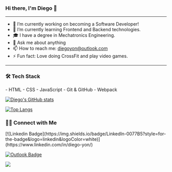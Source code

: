 ### Hi there, I'm Diego 👋
<hr>

- 🔭 I’m currently working on becoming a Software Developer!
- 🌱 I’m currently learning Frontend and Backend technologies.
- 🎓 I have a degree in Mechatronics Engineering.
- 💬 Ask me about anything
- 📫 How to reach me: diegoyon@outlook.com
- ⚡ Fun fact: Love doing CrossFit and play video games.
<hr>
<h3>🛠 Tech Stack</h3>
- HTML
- CSS
- JavaScript
- Git & GitHub
- Webpack


[![Diego's GitHub stats](https://github-readme-stats.vercel.app/api?username=diegoyon&show_icons=true)](https://github.com/anuraghazra/github-readme-stats)

[![Top Langs](https://github-readme-stats.vercel.app/api/top-langs/?username=diegoyon&layout=compact)](https://github.com/anuraghazra/github-readme-stats)

<h3> 🤝🏻 Connect with Me </h3>
[![Linkedin Badge](https://img.shields.io/badge/LinkedIn-0077B5?style=for-the-badge&logo=linkedin&logoColor=white)](https://www.linkedin.com/in/diego-yon/)

[![Outlook Badge](https://img.shields.io/badge/Microsoft_Outlook-0078D4?style=for-the-badge&logo=microsoft-outlook&logoColor=white)](mailto:diegoyon@outlook.com)

![](https://komarev.com/ghpvc/?username=diegoyon)
